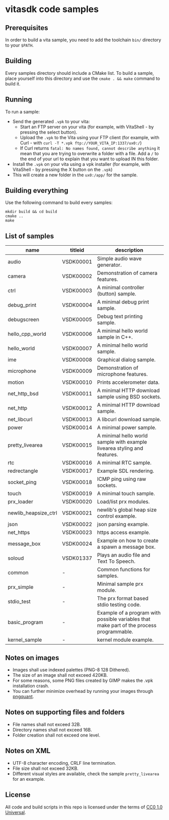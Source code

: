 # vitasdk code samples

## Prerequisites

In order to build a vita sample, you need to add the toolchain `bin/` directory to your `$PATH`.

## Building

Every samples directory should include a CMake list.
To build a sample, place yourself into this directory and use the `cmake . && make` command to build it.

## Running

To run a sample:
- Send the generated `.vpk` to your vita:
	- Start an FTP server on your vita (for example, with VitaShell - by pressing the select button).
	- Upload the `.vpk` to the Vita using your FTP client (for example, with Curl - with `curl -T *.vpk ftp://YOUR_VITA_IP:1337/ux0:/`)
	- If Curl returns `fatal: No names found, cannot describe anything` it mean that you are trying to overwrite a folder with a file. Add a `/` to the end of your url to explain that you want to upload IN this folder.
- Install the `.vpk` on your vita using a vpk installer (for example, with VitaShell - by pressing the X button on the `.vpk`)
- This will create a new folder in the `ux0:/app/` for the sample.

## Building everything

Use the following command to build every samples:

```
mkdir build && cd build
cmake ..
make
```

## List of samples

|name|titleid|description|
|-----|-----|-----|
|audio|VSDK00001|Simple audio wave generator.|
|camera|VSDK00002|Demonstration of camera features.|
|ctrl|VSDK00003|A minimal controller (button) sample.|
|debug_print|VSDK00004|A minimal debug print sample.|
|debugscreen|VSDK00005|Debug text printing sample.|
|hello_cpp_world|VSDK00006|A minimal hello world sample in C++.|
|hello_world|VSDK00007|A minimal hello world sample.|
|ime|VSDK00008|Graphical dialog sample.|
|microphone|VSDK00009|Demonstration of microphone features.|
|motion|VSDK00010|Prints accelerometer data.|
|net_http_bsd|VSDK00011|A minimal HTTP download sample using BSD sockets.|
|net_http|VSDK00012|A minimal HTTP download sample.|
|net_libcurl|VSDK00013|A libcurl download sample.|
|power|VSDK00014|A minimal power sample.|
|pretty_livearea|VSDK00015|A minimal hello world sample with example livearea styling and features.|
|rtc|VSDK00016|A minimal RTC sample.|
|redrectangle|VSDK00017|Example SDL rendering.|
|socket_ping|VSDK00018|ICMP ping using raw sockets.|
|touch|VSDK00019|A minimal touch sample.|
|prx_loader|VSDK00020|Load/list prx modules.|
|newlib_heapsize_ctrl|VSDK00021|newlib's global heap size control example.|
|json|VSDK00022|json parsing example.|
|net_https|VSDK00023|https access example.|
|message_box|VSDK00024|Example on how to create a spawn a message box.|
|soloud|VSDK01337|Plays an audio file and Text To Speech.|
|common|-|Common functions for samples.|
|prx_simple|-|Minimal sample prx module.|
|stdio_test|-|The prx format based stdio testing code.|
|basic_program|-|Example of a program with possible variables that make part of the process programmable.|
|kernel_sample|-|kernel module example.|

## Notes on images
- Images shall use indexed palettes (PNG-8 128 Dithered).
- The size of an image shall not exceed 420KB.
- For some reasons, some PNG files created by GIMP makes the .vpk installation crash.
- You can further minimize overhead by running your images through [pngquant](https://pngquant.org/).

## Notes on supporting files and folders
- File names shall not exceed 32B.
- Directory names shall not exceed 16B.
- Folder creation shall not exceed one level.

## Notes on XML
- UTF-8 character encoding, CRLF line termination.
- File size shall not exceed 32KB.
- Different visual styles are available, check the sample `pretty_livearea` for an example.

## License

All code and build scripts in this repo is licensed under the terms of [CC0 1.0 Universal](https://creativecommons.org/publicdomain/zero/1.0/).
